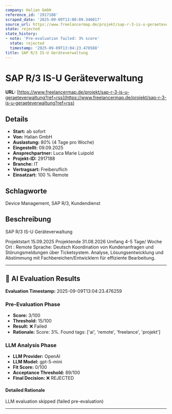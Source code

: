 ```yaml
---
company: Halian GmbH
reference_id: '2917188'
scraped_date: '2025-09-09T13:00:09.346017'
source_url: https://www.freelancermap.de/projekt/sap-r-3-is-u-geraeteverwaltung?ref=rss
state: rejected
state_history:
- note: 'Pre-evaluation failed: 3% score'
  state: rejected
  timestamp: '2025-09-09T13:04:23.478588'
title: SAP R/3 IS-U Geräteverwaltung
---
```



# SAP R/3 IS-U Geräteverwaltung
**URL:** [https://www.freelancermap.de/projekt/sap-r-3-is-u-geraeteverwaltung?ref=rss](https://www.freelancermap.de/projekt/sap-r-3-is-u-geraeteverwaltung?ref=rss)
## Details
- **Start:** ab sofort
- **Von:** Halian GmbH
- **Auslastung:** 80% (4 Tage pro Woche)
- **Eingestellt:** 09.09.2025
- **Ansprechpartner:** Luca Marie Luipold
- **Projekt-ID:** 2917188
- **Branche:** IT
- **Vertragsart:** Freiberuflich
- **Einsatzart:** 100
                                                % Remote

## Schlagworte
Device Management, SAP R/3, Kundendienst

## Beschreibung
SAP R/3 IS-U Geräteverwaltung

Projektstart 15.09.2025
Projektende 31.08.2026
Umfang 4-5 Tage/ Woche
Ort : Remote
Sprache: Deutsch
Koordination von Kundenanfragen und Störungsmeldungen über Ticketsystem. Analyse, Lösungsentwicklung und Abstimmung mit Fachbereichen/Entwicklern für effiziente Bearbeitung.

---

## 🤖 AI Evaluation Results

**Evaluation Timestamp:** 2025-09-09T13:04:23.476259

### Pre-Evaluation Phase
- **Score:** 3/100
- **Threshold:** 15/100
- **Result:** ❌ Failed
- **Rationale:** Score: 3%. Found tags: ['ai', 'remote', 'freelance', 'projekt']

### LLM Analysis Phase
- **LLM Provider:** OpenAI
- **LLM Model:** gpt-5-mini
- **Fit Score:** 0/100
- **Acceptance Threshold:** 89/100
- **Final Decision:** ❌ REJECTED

#### Detailed Rationale
LLM evaluation skipped (failed pre-evaluation)

---
